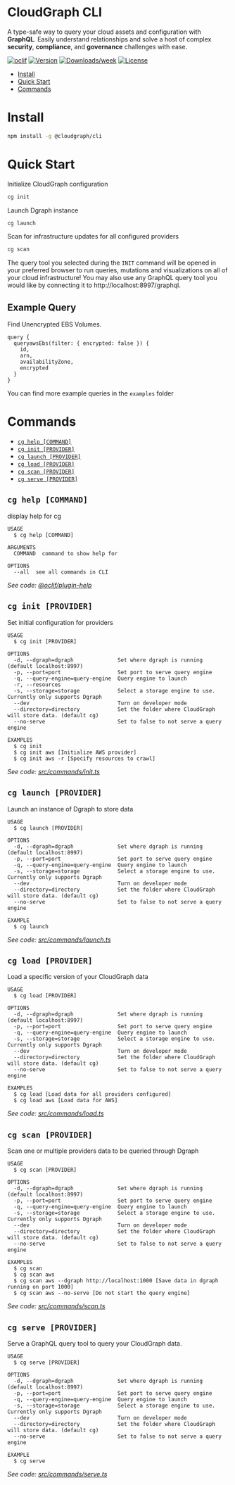 CloudGraph CLI
===========

A type-safe way to query your cloud assets and configuration with **GraphQL**. Easily understand relationships and solve a host of complex **security**, **compliance**, and **governance** challenges with ease.

[![oclif](https://img.shields.io/badge/cli-oclif-brightgreen.svg)](https://oclif.io)
[![Version](https://img.shields.io/npm/v/@cloudgraph/cli.svg)](https://npmjs.org/package/@cloudgraph/cli)
[![Downloads/week](https://img.shields.io/npm/dw/@cloudgraph/cli.svg)](https://npmjs.org/package/@cloudgraph/cli)
[![License](https://img.shields.io/npm/l/@cloudgraph/cli.svg)](https://github.com/cloudgraphdev/cli/blob/master/package.json)

<!-- toc -->
* [Install](#install)
* [Quick Start](#quick-start)
* [Commands](#commands)
<!-- tocstop -->

# Install

<!-- install -->

```bash
npm install -g @cloudgraph/cli
```

<!-- installstop -->

# Quick Start

<!-- quickstart -->

Initialize CloudGraph configuration

```bash
cg init
```

Launch Dgraph instance

```bash
cg launch
```

Scan for infrastructure updates for all configured providers

```bash
cg scan
```

The query tool you selected during the `INIT` command will be opened in your preferred browser to run queries, mutations and visualizations on all of your cloud infrastructure!
You may also use any GraphQL query tool you would like by connecting it to http://localhost:8997/graphql.

## Example Query

Find Unencrypted EBS Volumes.

```
query {
  queryawsEbs(filter: { encrypted: false }) {
    id,
    arn,
    availabilityZone,
    encrypted
  }
}
```

You can find more example queries in the `examples` folder

<!-- quickstartstop -->

# Commands

<!-- commands -->
* [`cg help [COMMAND]`](#cg-help-command)
* [`cg init [PROVIDER]`](#cg-init-provider)
* [`cg launch [PROVIDER]`](#cg-launch-provider)
* [`cg load [PROVIDER]`](#cg-load-provider)
* [`cg scan [PROVIDER]`](#cg-scan-provider)
* [`cg serve [PROVIDER]`](#cg-serve-provider)

## `cg help [COMMAND]`

display help for cg

```
USAGE
  $ cg help [COMMAND]

ARGUMENTS
  COMMAND  command to show help for

OPTIONS
  --all  see all commands in CLI
```

_See code: [@oclif/plugin-help](https://github.com/oclif/plugin-help/blob/v3.2.2/src/commands/help.ts)_

## `cg init [PROVIDER]`

Set initial configuration for providers

```
USAGE
  $ cg init [PROVIDER]

OPTIONS
  -d, --dgraph=dgraph              Set where dgraph is running (default localhost:8997)
  -p, --port=port                  Set port to serve query engine
  -q, --query-engine=query-engine  Query engine to launch
  -r, --resources
  -s, --storage=storage            Select a storage engine to use. Currently only supports Dgraph
  --dev                            Turn on developer mode
  --directory=directory            Set the folder where CloudGraph will store data. (default cg)
  --no-serve                       Set to false to not serve a query engine

EXAMPLES
  $ cg init
  $ cg init aws [Initialize AWS provider]
  $ cg init aws -r [Specify resources to crawl]
```

_See code: [src/commands/init.ts](https://github.com/cloudgraphdev/cli/blob/v0.3.3/src/commands/init.ts)_

## `cg launch [PROVIDER]`

Launch an instance of Dgraph to store data

```
USAGE
  $ cg launch [PROVIDER]

OPTIONS
  -d, --dgraph=dgraph              Set where dgraph is running (default localhost:8997)
  -p, --port=port                  Set port to serve query engine
  -q, --query-engine=query-engine  Query engine to launch
  -s, --storage=storage            Select a storage engine to use. Currently only supports Dgraph
  --dev                            Turn on developer mode
  --directory=directory            Set the folder where CloudGraph will store data. (default cg)
  --no-serve                       Set to false to not serve a query engine

EXAMPLE
  $ cg launch
```

_See code: [src/commands/launch.ts](https://github.com/cloudgraphdev/cli/blob/v0.3.3/src/commands/launch.ts)_

## `cg load [PROVIDER]`

Load a specific version of your CloudGraph data

```
USAGE
  $ cg load [PROVIDER]

OPTIONS
  -d, --dgraph=dgraph              Set where dgraph is running (default localhost:8997)
  -p, --port=port                  Set port to serve query engine
  -q, --query-engine=query-engine  Query engine to launch
  -s, --storage=storage            Select a storage engine to use. Currently only supports Dgraph
  --dev                            Turn on developer mode
  --directory=directory            Set the folder where CloudGraph will store data. (default cg)
  --no-serve                       Set to false to not serve a query engine

EXAMPLES
  $ cg load [Load data for all providers configured]
  $ cg load aws [Load data for AWS]
```

_See code: [src/commands/load.ts](https://github.com/cloudgraphdev/cli/blob/v0.3.3/src/commands/load.ts)_

## `cg scan [PROVIDER]`

Scan one or multiple providers data to be queried through Dgraph

```
USAGE
  $ cg scan [PROVIDER]

OPTIONS
  -d, --dgraph=dgraph              Set where dgraph is running (default localhost:8997)
  -p, --port=port                  Set port to serve query engine
  -q, --query-engine=query-engine  Query engine to launch
  -s, --storage=storage            Select a storage engine to use. Currently only supports Dgraph
  --dev                            Turn on developer mode
  --directory=directory            Set the folder where CloudGraph will store data. (default cg)
  --no-serve                       Set to false to not serve a query engine

EXAMPLES
  $ cg scan
  $ cg scan aws
  $ cg scan aws --dgraph http://localhost:1000 [Save data in dgraph running on port 1000]
  $ cg scan aws --no-serve [Do not start the query engine]
```

_See code: [src/commands/scan.ts](https://github.com/cloudgraphdev/cli/blob/v0.3.3/src/commands/scan.ts)_

## `cg serve [PROVIDER]`

Serve a GraphQL query tool to query your CloudGraph data.

```
USAGE
  $ cg serve [PROVIDER]

OPTIONS
  -d, --dgraph=dgraph              Set where dgraph is running (default localhost:8997)
  -p, --port=port                  Set port to serve query engine
  -q, --query-engine=query-engine  Query engine to launch
  -s, --storage=storage            Select a storage engine to use. Currently only supports Dgraph
  --dev                            Turn on developer mode
  --directory=directory            Set the folder where CloudGraph will store data. (default cg)
  --no-serve                       Set to false to not serve a query engine

EXAMPLE
  $ cg serve
```

_See code: [src/commands/serve.ts](https://github.com/cloudgraphdev/cli/blob/v0.3.3/src/commands/serve.ts)_
<!-- commandsstop -->
